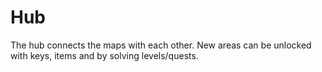 # Hub
The hub connects the maps with each other. New areas can be unlocked with keys, items and by solving levels/quests.
